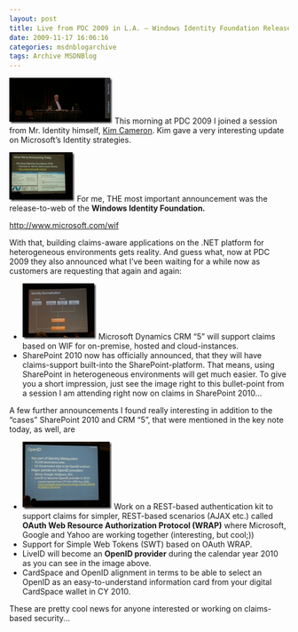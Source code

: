 ```yaml
---
layout: post
title: Live from PDC 2009 in L.A. – Windows Identity Foundation Released and further cool announcements…
date: 2009-11-17 16:06:16
categories: msdnblogarchive
tags: Archive MSDNBlog
---
```


[![image](https://github.com/mszcool/oldmsdnblogarchive/blob/master/media/TNBlogsFS/BlogFileStorage/blogs_msdn/mszcool/WindowsLiveWriter/Livefr.WindowsIdentityFoundationReleased_C8A/image_thumb.png?raw=true?raw=true "image")](https://github.com/mszcool/oldmsdnblogarchive/blob/master/media/TNBlogsFS/BlogFileStorage/blogs_msdn/mszcool/WindowsLiveWriter/Livefr.WindowsIdentityFoundationReleased_C8A/image_2.png?raw=true?raw=true) This morning at PDC 2009 I joined a session from Mr. Identity himself, [Kim Cameron](http://identityblog.com). Kim gave a very interesting update on Microsoft’s Identity strategies.

 [![PICT3681](https://github.com/mszcool/oldmsdnblogarchive/blob/master/media/TNBlogsFS/BlogFileStorage/blogs_msdn/mszcool/WindowsLiveWriter/Livefr.WindowsIdentityFoundationReleased_C8A/PICT3681_thumb.jpg?raw=true?raw=true "PICT3681")](https://github.com/mszcool/oldmsdnblogarchive/blob/master/media/TNBlogsFS/BlogFileStorage/blogs_msdn/mszcool/WindowsLiveWriter/Livefr.WindowsIdentityFoundationReleased_C8A/PICT3681.jpg?raw=true?raw=true) For me, THE most important announcement was the release-to-web of the **Windows Identity Foundation.**

 <http://www.microsoft.com/wif>

 With that, building claims-aware applications on the .NET platform for heterogeneous environments gets reality. And guess what, now at PDC 2009 they also announced what I’ve been waiting for a while now as customers are requesting that again and again:

 * [![PICT3696](https://github.com/mszcool/oldmsdnblogarchive/blob/master/media/TNBlogsFS/BlogFileStorage/blogs_msdn/mszcool/WindowsLiveWriter/Livefr.WindowsIdentityFoundationReleased_C8A/PICT3696_thumb.jpg?raw=true?raw=true "PICT3696")](https://github.com/mszcool/oldmsdnblogarchive/blob/master/media/TNBlogsFS/BlogFileStorage/blogs_msdn/mszcool/WindowsLiveWriter/Livefr.WindowsIdentityFoundationReleased_C8A/PICT3696.jpg?raw=true?raw=true) Microsoft Dynamics CRM “5” will support claims based on WIF for on-premise, hosted and cloud-instances.
* SharePoint 2010 now has officially announced, that they will have claims-support built-into the SharePoint-platform. That means, using SharePoint in heterogeneous environments will get much easier. To give you a short impression, just see the image right to this bullet-point from a session I am attending right now on claims in SharePoint 2010...

 A few further announcements I found really interesting in addition to the “cases” SharePoint 2010 and CRM “5”, that were mentioned in the key note today, as well, are

 * [![PICT3685](https://github.com/mszcool/oldmsdnblogarchive/blob/master/media/TNBlogsFS/BlogFileStorage/blogs_msdn/mszcool/WindowsLiveWriter/Livefr.WindowsIdentityFoundationReleased_C8A/PICT3685_thumb.jpg?raw=true?raw=true "PICT3685")](https://github.com/mszcool/oldmsdnblogarchive/blob/master/media/TNBlogsFS/BlogFileStorage/blogs_msdn/mszcool/WindowsLiveWriter/Livefr.WindowsIdentityFoundationReleased_C8A/PICT3685.jpg?raw=true?raw=true) Work on a REST-based authentication kit to support claims for simpler, REST-based scenarios (AJAX etc.) called **OAuth Web Resource Authorization Protocol (WRAP)** where Microsoft, Google and Yahoo are working together (interesting, but cool;))
* Support for Simple Web Tokens (SWT) based on OAuth WRAP.
* LiveID will become an **OpenID provider** during the calendar year 2010 as you can see in the image above.
* CardSpace and OpenID alignment in terms to be able to select an OpenID as an easy-to-understand information card from your digital CardSpace wallet in CY 2010.

 These are pretty cool news for anyone interested or working on claims-based security...


